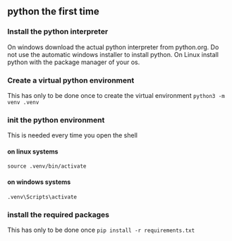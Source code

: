 ## python the first time

### Install the python interpreter
On windows download the actual python interpreter from python.org. Do not use the automatic windows installer to install python. On Linux install python with the package manager of your os.

### Create a virtual python environment
This has only to be done once to create the virtual environment
```python3 -m venv .venv```

### init the python environment
This is needed every time you open the shell

#### on linux systems
```source .venv/bin/activate```

#### on windows systems
```.venv\Scripts\activate```


### install the required packages
This has only to be done once
```pip install -r requirements.txt```


